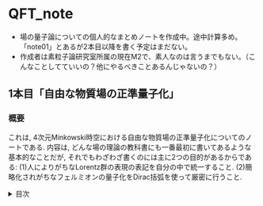 # QFT_note
* 場の量子論についての個人的なまとめノートを作成中。途中計算多め。「note01」とあるが2本目以降を書く予定はまだない。
* 作成者は素粒子論研究室所属の現在M2で、素人なのは言うまでもない。（こんなことしてていいの？他にやるべきことあるんじゃないの？）

## 1本目「自由な物質場の正準量子化」
### 概要
これは, 4次元Minkowski時空における自由な物質場の正準量子化についてのノートである. 内容は, どんな場の理論の教科書にも一番最初に書いてあるような基本的なことだが, それでもわざわざ書くのには主に2つの目的があるからである: (1)人によりがちなLorentz群の表現の表記を自分の中で統一すること. (2)簡略化されがちなフェルミオンの量子化をDirac括弧を使って厳密に行うこと.

<details><summary>目次</summary>

1. 実スカラー場
    1. 古典論
    2. 正準量子化
    3. エネルギースペクトル
</details>
